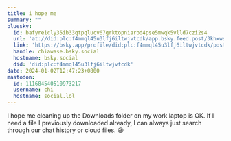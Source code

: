 ```yaml
---
title: i hope me
summary: ""
bluesky:
  id: bafyreicly35ib33qtpqlucv67grktopniarbd4pse5mwqk5vlld7czi2s4
  url: 'at://did:plc:f4mmql45u3lfj6iltwjvtcdk/app.bsky.feed.post/3khxwsy7sn22b'
  link: 'https://bsky.app/profile/did:plc:f4mmql45u3lfj6iltwjvtcdk/post/3khxwsy7sn22b'
  handle: chiawase.bsky.social
  hostname: bsky.social
  did: 'did:plc:f4mmql45u3lfj6iltwjvtcdk'
date: 2024-01-02T12:47:23+0800
mastodon:
  id: 111684540510973217
  username: chi
  hostname: social.lol
---
```


I hope me cleaning up the Downloads folder on my work laptop is OK. If I need a file I previously downloaded already, I can always just search through our chat history or cloud files. 😆
